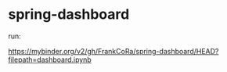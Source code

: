 # spring-dashboard

run:

https://mybinder.org/v2/gh/FrankCoRa/spring-dashboard/HEAD?filepath=dashboard.ipynb
